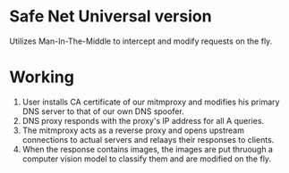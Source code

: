 # Safe Net Universal version 

Utilizes Man-In-The-Middle to intercept and modify requests on the fly.

# Working

1. User installs CA certificate of our mitmproxy and modifies his primary DNS server to that of our own DNS spoofer.
2. DNS proxy responds with the proxy's IP address for all A queries.
3. The mitmproxy acts as a reverse proxy and opens upstream connections to actual servers and relaays their responses to clients.
4. When the response contains images, the images are put thruough a computer vision model to classify them and are modified on the fly.
